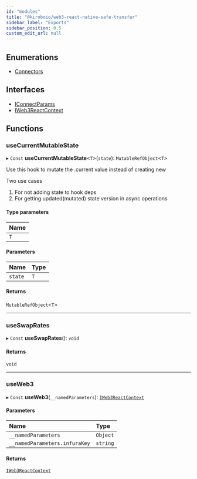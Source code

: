 ```yaml
---
id: "modules"
title: "@kiroboio/web3-react-native-safe-transfer"
sidebar_label: "Exports"
sidebar_position: 0.5
custom_edit_url: null
---
```


## Enumerations

- [Connectors](enums/Connectors)

## Interfaces

- [IConnectParams](interfaces/IConnectParams)
- [IWeb3ReactContext](interfaces/IWeb3ReactContext)

## Functions

### useCurrentMutableState

▸ `Const` **useCurrentMutableState**<`T`\>(`state`): `MutableRefObject`<`T`\>

Use this hook to mutate the .current value instead of creating new

Two use cases

1) For not adding state to hook deps
2) For getting updated(mutated) state version in async operations

#### Type parameters

| Name |
| :------ |
| `T` |

#### Parameters

| Name | Type |
| :------ | :------ |
| `state` | `T` |

#### Returns

`MutableRefObject`<`T`\>

___

### useSwapRates

▸ `Const` **useSwapRates**(): `void`

#### Returns

`void`

___

### useWeb3

▸ `Const` **useWeb3**(`__namedParameters`): [`IWeb3ReactContext`](interfaces/IWeb3ReactContext)

#### Parameters

| Name | Type |
| :------ | :------ |
| `__namedParameters` | `Object` |
| `__namedParameters.infuraKey` | `string` |

#### Returns

[`IWeb3ReactContext`](interfaces/IWeb3ReactContext)
